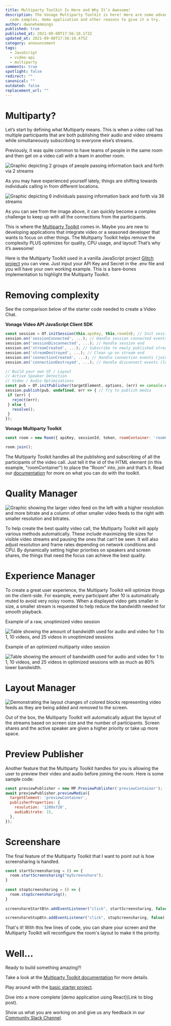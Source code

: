 ```yaml
---
title: Multiparty Toolkit Is Here and Why It’s Awesome!
description: The Vonage Multiparty Toolkit is here! Here are some advantages,
  code samples, demo application and other reasons to give it a try.
author: dwanehemmings
published: true
published_at: 2021-09-08T17:56:10.173Z
updated_at: 2021-09-08T17:56:10.475Z
category: announcement
tags:
  - JavaScript
  - video-api
  - multiparty
comments: true
spotlight: false
redirect: ""
canonical: ""
outdated: false
replacement_url: ""
---
```

# Multiparty?

Let’s start by defining what Multiparty means. This is when a video call has multiple participants that are both publishing their audio and video streams while simultaneously subscribing to everyone else’s streams.

Previously, it was quite common to have teams of people in the same room and then get on a video call with a team in another room.

![Graphic depicting 2 groups of people passing information back and forth via 2 streams](/content/blog/multiparty-toolkit-is-here-and-why-it’s-awesome/2teams-2streams.jpg "2 teams 2 streams")

As you may have experienced yourself lately, things are shifting towards individuals calling in from different locations.

![Graphic depicting 6 individuals passing information back and forth via 36 streams](/content/blog/multiparty-toolkit-is-here-and-why-it’s-awesome/6people-36streams.jpg "6 people 36 streams")

As you can see from the image above, it can quickly become a complex challenge to keep up with all the connections from the participants.

This is where the [Multiparty Toolkit](https://tokbox.com/developer/multiparty/) comes in. Maybe you are new to developing applications that integrate video or a seasoned developer that wants to focus on other things. The Multiparty Toolkit helps remove the complexity PLUS optimizes for quality, CPU usage, and layout! That’s why it’s awesome!

Here is the Multiparty Toolkit used in a vanilla JavaScript project [Glitch project](https://glitch.com/edit/#!/remix/multiparty-tookit-demo?path=README.md%3A1%3A0) you can view. Just input your API Key and Secret in the .env file and you will have your own working example. This is a bare-bones implementation to highlight the Multiparty Toolkit.

# Removing complexity

See the comparison below of the starter code needed to create a Video Chat.

**Vonage Video API JavaScript Client SDK**

```javascript
const session = OT.initSession(this.apiKey, this.roomId); // Init session
session.on('sessionConnected', ...); // Handle session connected events 
session.on('sessionDisconnected', ...); // Handle session end
session.on('streamCreated', ...); // Subscribe to newly published streams
session.on('streamDestroyed', ...); // Clean up on stream end
session.on('connectionCreated', ...); // Handle connection events (join)
session.on('connectionDestroyed', ...); // Handle disconnect events (leave)

// Build your own UI / Layout
// Active Speaker Detection
// Video / Audio Optimizations
const pub = OT.initPublisher(targetElement, options, (err) => console.error(err)); // Create a publisher
session.publish(pub, undefined, err => { // Try to publish media
 if (err) {
   reject(err);
 } else {
   resolve();
 }
});
```

**Vonage Multiparty Toolkit**

```javascript
const room = new Room({ apiKey, sessionId, token, roomContainer: 'roomContainer’ });

room.join();
```

The Multiparty Toolkit handles all the publishing and subscribing of all the participants of the video call. Just tell it the id of the HTML element (in this example, "roomContainer") to place the "Room" into, join and that’s it. Read our [documentation](https://tokbox.com/developer/multiparty/) for more on what you can do with the toolkit.

# Quality Manager

![Graphic showing the larger video feed on the left with a higher resolution and more bitrate and a column of other smaller video feeds to the right with smaller resolution and bitrates.](/content/blog/multiparty-toolkit-is-here-and-why-it’s-awesome/qualitymanager.jpg "Quality Manager diagram")

To help create the best quality video call, the Multiparty Toolkit will apply various methods automatically. These include maximizing tile sizes for visible video streams and pausing the ones that can’t be seen. It will also adjust resolution and frame rates depending on network conditions and CPU. By dynamically setting higher priorities on speakers and screen shares, the things that need the focus can achieve the best quality.

# Experience Manager

To create a great user experience, the Multiparty Toolkit will optimize things on the client-side. For example, every participant after 10 is automatically muted to avoid very noisy rooms. When a displayed video gets smaller in size, a smaller stream is requested to help reduce the bandwidth needed for smooth playback.

Example of a raw, unoptimized video session

![Table showing the amount of bandwidth used for audio and video for 1 to 1, 10 videos, and 25 videos in unoptimized sessions](/content/blog/multiparty-toolkit-is-here-and-why-it’s-awesome/unoptimized-video-session.jpg "Table with data of an unoptimized multiparty video session")

Example of an optimized multiparty video session

![Table showing the amount of bandwidth used for audio and video for 1 to 1, 10 videos, and 25 videos in optimized sessions with as much as 80% lower bandwidth. ](/content/blog/multiparty-toolkit-is-here-and-why-it’s-awesome/optimized-video-session.jpg "Table with data of an optimized multiparty video session")

# Layout Manager

![Demonstrating the layout changes of colored blocks representing video feeds as they are being added and removed to the screen.](/content/blog/multiparty-toolkit-is-here-and-why-it’s-awesome/layoutmanager.gif "Layout Manager diagram")

Out of the box, the Multiparty Toolkit will automatically adjust the layout of the streams based on screen size and the number of participants. Screen shares and the active speaker are given a higher priority or take up more space.

# Preview Publisher

Another feature that the Multiparty Toolkit handles for you is allowing the user to preview their video and audio before joining the room. Here is some sample code:

```javascript
const previewPublisher = new MP.PreviewPublisher('previewContainer');
await previewPublisher.previewMedia({
  targetElement: 'previewContainer',
  publisherProperties: {
    resolution: '1280x720',
    audioBitrate: 15,
  },
});
```

# Screenshare

The final feature of the Multiparty Toolkit that I want to point out is how screensharing is handled.

```javascript
const startScreensharing = () => {    
  room.startScreensharing("myScreenshare");
}
  
const stopScreensharing = () => {
  room.stopScreensharing();
}
  
screenshareStartBtn.addEventListener("click", startScreensharing, false);

screenshareStopBtn.addEventListener("click", stopScreensharing, false);
```
That's it! With this few lines of code, you can share your screen and the Multiparty Toolkit will reconfigure the room's layout to make it the priority.

# Well...
Ready to build something amazing?!

Take a look at the [Multiparty Toolkit documentation](https://tokbox.com/developer/multiparty/) for more details.

Play around with the [basic starter project](https://glitch.com/edit/#!/remix/multiparty-tookit-demo?path=README.md%3A1%3A0).

Dive into a more complete \[demo application using React](Link to blog post).

Show us what you are working on and give us any feedback in our [Community Slack Channel](https://developer.nexmo.com/slack).